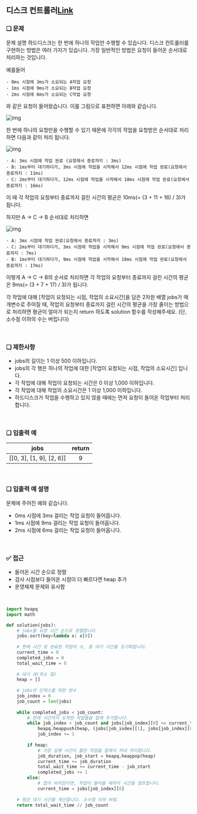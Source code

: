 ## 디스크 컨트롤러[Link](https://school.programmers.co.kr/learn/courses/30/lessons/42627#qna)

### ❑ 문제
문제 설명
하드디스크는 한 번에 하나의 작업만 수행할 수 있습니다. 디스크 컨트롤러를 구현하는 방법은 여러 가지가 있습니다. 가장 일반적인 방법은 요청이 들어온 순서대로 처리하는 것입니다.

예를들어

    - 0ms 시점에 3ms가 소요되는 A작업 요청
    - 1ms 시점에 9ms가 소요되는 B작업 요청
    - 2ms 시점에 6ms가 소요되는 C작업 요청

와 같은 요청이 들어왔습니다. 이를 그림으로 표현하면 아래와 같습니다.

![img](https://grepp-programmers.s3.amazonaws.com/files/production/b68eb5cec6/38dc6a53-2d21-4c72-90ac-f059729c51d5.png)

한 번에 하나의 요청만을 수행할 수 있기 때문에 각각의 작업을 요청받은 순서대로 처리하면 다음과 같이 처리 됩니다.

![img](https://grepp-programmers.s3.amazonaws.com/files/production/5e677b4646/90b91fde-cac4-42c1-98b8-8f8431c52dcf.png)

    - A: 3ms 시점에 작업 완료 (요청에서 종료까지 : 3ms)
    - B: 1ms부터 대기하다가, 3ms 시점에 작업을 시작해서 12ms 시점에 작업 완료(요청에서 종료까지 : 11ms)
    - C: 2ms부터 대기하다가, 12ms 시점에 작업을 시작해서 18ms 시점에 작업 완료(요청에서 종료까지 : 16ms)

이 때 각 작업의 요청부터 종료까지 걸린 시간의 평균은 10ms(= (3 + 11 + 16) / 3)가 됩니다.

하지만 A → C → B 순서대로 처리하면

![img](https://grepp-programmers.s3.amazonaws.com/files/production/9eb7c5a6f1/a6cff04d-86bb-4b5b-98bf-6359158940ac.png)

    - A: 3ms 시점에 작업 완료(요청에서 종료까지 : 3ms)
    - C: 2ms부터 대기하다가, 3ms 시점에 작업을 시작해서 9ms 시점에 작업 완료(요청에서 종료까지 : 7ms)
    - B: 1ms부터 대기하다가, 9ms 시점에 작업을 시작해서 18ms 시점에 작업 완료(요청에서 종료까지 : 17ms)

이렇게 A → C → B의 순서로 처리하면 각 작업의 요청부터 종료까지 걸린 시간의 평균은 9ms(= (3 + 7 + 17) / 3)가 됩니다.

각 작업에 대해 [작업이 요청되는 시점, 작업의 소요시간]을 담은 2차원 배열 jobs가 매개변수로 주어질 때, 작업의 요청부터 종료까지 걸린 시간의 평균을 가장 줄이는 방법으로 처리하면 평균이 얼마가 되는지 return 하도록 solution 함수를 작성해주세요. (단, 소수점 이하의 수는 버립니다)

<br>

### ❑ 제한사항
- jobs의 길이는 1 이상 500 이하입니다.
- jobs의 각 행은 하나의 작업에 대한 [작업이 요청되는 시점, 작업의 소요시간] 입니다.
- 각 작업에 대해 작업이 요청되는 시간은 0 이상 1,000 이하입니다.
- 각 작업에 대해 작업의 소요시간은 1 이상 1,000 이하입니다.
- 하드디스크가 작업을 수행하고 있지 않을 때에는 먼저 요청이 들어온 작업부터 처리합니다.

<br>

### ❑ 입출력 예
| jobs | return |
|:-----------------:|:------------:|
|[[0, 3], [1, 9], [2, 6]]|9|


<br>

### ❑ 입출력 예 설명
문제에 주어진 예와 같습니다.

- 0ms 시점에 3ms 걸리는 작업 요청이 들어옵니다.
- 1ms 시점에 9ms 걸리는 작업 요청이 들어옵니다.
- 2ms 시점에 6ms 걸리는 작업 요청이 들어옵니다.

<br>

### ✅ 접근
- 들어온 시간 순으로 정렬
- 검사 시점보다 들어온 시점이 더 빠르다면 heap 추가
- 운영체제 문제와 유사함

<br>


```Python
import heapq
import math

def solution(jobs):
    # jobs를 요청 시간 순으로 정렬합니다.
    jobs.sort(key=lambda x: x[0])
    
    # 현재 시간 및 완료된 작업의 수, 총 대기 시간을 초기화합니다.
    current_time = 0
    completed_jobs = 0
    total_wait_time = 0
    
    # 대기 큐(최소 힙)
    heap = []
    
    # jobs의 인덱스를 위한 변수
    job_index = 0
    job_count = len(jobs)
    
    while completed_jobs < job_count:
        # 현재 시간까지 도착한 작업들을 힙에 추가합니다.
        while job_index < job_count and jobs[job_index][0] <= current_time:
            heapq.heappush(heap, (jobs[job_index][1], jobs[job_index][0]))
            job_index += 1
        
        if heap:
            # 가장 실행 시간이 짧은 작업을 힙에서 꺼내 처리합니다.
            job_duration, job_start = heapq.heappop(heap)
            current_time += job_duration
            total_wait_time += current_time - job_start
            completed_jobs += 1
        else:
            # 힙이 비어있다면, 작업이 들어올 때까지 시간을 점프합니다.
            current_time = jobs[job_index][0]
    
    # 평균 대기 시간을 계산합니다. 소수점 이하 버림.
    return total_wait_time // job_count
```